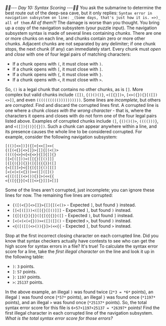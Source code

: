 *:calendar::calendar:--- Day 10: Syntax Scoring ---:calendar::calendar:*
You ask the submarine to determine the best route out of the deep-sea cave, but it only replies:
```Syntax error in navigation subsystem on line: _(Some days, that's just how it is. =>)_ all of them```
*All of them?!* The damage is worse than you thought. You bring up a copy of the navigation subsystem (your puzzle input).
The navigation subsystem syntax is made of several lines containing *chunks*. There are one or more chunks on each line, and chunks contain zero or more other chunks. Adjacent chunks are not separated by any delimiter; if one chunk stops, the next chunk (if any) can immediately start. Every chunk must *open* and *close* with one of four legal pairs of matching characters:

- If a chunk opens with `(`, it must close with `)`.
- If a chunk opens with `[`, it must close with `]`.
- If a chunk opens with `{`, it must close with `}`.
- If a chunk opens with `<`, it must close with `>`.

So, `()` is a legal chunk that contains no other chunks, as is `[]`. More complex but valid chunks include `([])`, `{()()()}`, `<([{}])>`, `[<>({}){}[([])<>]]`, and even `(((((((((())))))))))`.
Some lines are *incomplete*, but others are *corrupted*. Find and discard the corrupted lines first.
A corrupted line is one where a chunk *closes with the wrong character* - that is, where the characters it opens and closes with do not form one of the four legal pairs listed above.
Examples of corrupted chunks include `(]`, `{()()()>`, `(((()))}`, and `<([]){()}[{}])`. Such a chunk can appear anywhere within a line, and its presence causes the whole line to be considered corrupted.
For example, consider the following navigation subsystem:
```[({(<(())[]>[[{[]{<()<>>
[(()[<>])]({[<{<<[]>>(
{([(<{}[<>[]}>{[]{[(<()>
(((({<>}<{<{<>}{[]{[]{}
[[<[([]))<([[{}[[()]]]
[{[{({}]{}}([{[{{{}}([]
{<[[]]>}<{[{[{[]{()[[[]
[<(<(<(<{}))><([]([]()
<{([([[(<>()){}]>(<<{{
<{([{{}}[<[[[<>{}]]]>[]]
```
Some of the lines aren't corrupted, just incomplete; you can ignore these lines for now. The remaining five lines are corrupted:

- `{([(<{}[<>[]}>{[]{[(<()>` - Expected `]`, but found `}` instead.
- `[[<[([]))<([[{}[[()]]]` - Expected `]`, but found `)` instead.
- `[{[{({}]{}}([{[{{{}}([]` - Expected `)`, but found `]` instead.
- `[<(<(<(<{}))><([]([]()` - Expected `>`, but found `)` instead.
- `<{([([[(<>()){}]>(<<{{` - Expected `]`, but found `>` instead.

Stop at the first incorrect closing character on each corrupted line.
Did you know that syntax checkers actually have contests to see who can get the high score for syntax errors in a file? It's true! To calculate the syntax error score for a line, take the *first illegal character* on the line and look it up in the following table:

- `)`: `3` points.
- `]`: `57` points.
- `}`: `1197` points.
- `>`: `25137` points.

In the above example, an illegal `)` was found twice (`2*3 = *6*` points), an illegal `]` was found once (`*57*` points), an illegal `}` was found once (`*1197*` points), and an illegal `>` was found once (`*25137*` points). So, the total syntax error score for this file is `6+57+1197+25137 = *26397*` points!
Find the first illegal character in each corrupted line of the navigation subsystem. *What is the total syntax error score for those errors?*
